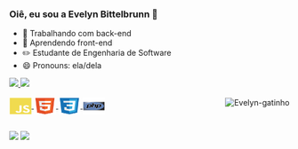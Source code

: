 ### Oiê, eu sou a Evelyn Bittelbrunn 🌻

- 🔭 Trabalhando com back-end
- 🌱 Aprendendo front-end
- ✏️ Estudante de Engenharia de Software
- 😄 Pronouns: ela/dela

 <div>
  <a href="https://github.com/evelynbittelbrunn">
  <img height="180em" src="https://github-readme-stats.vercel.app/api?username=evelynbittelbrunn&show_icons=true&theme=dracula&include_all_commits=true&count_private=true"/>
  <img height="180em" src="https://github-readme-stats.vercel.app/api/top-langs/?username=evelynbittelbrunn&layout=compact&langs_count=7&theme=dracula"/>
</div>
  <div style="display: inline_block"><br>
  <img align="center" alt="Evelyn-Js" height="30" width="40" src="https://raw.githubusercontent.com/devicons/devicon/master/icons/javascript/javascript-plain.svg">  
  <img align="center" alt="Evelyn-HTML" height="30" width="40" src="https://raw.githubusercontent.com/devicons/devicon/master/icons/html5/html5-original.svg">
  <img align="center" alt="Evelyn-CSS" height="30" width="40" src="https://raw.githubusercontent.com/devicons/devicon/master/icons/css3/css3-original.svg">
  <img align="center" alt="Evelyn-Python" height="30" width="40" src="https://raw.githubusercontent.com/devicons/devicon/master/icons/php/php-original.svg">
  <img align="right" height="150em" alt="Evelyn-gatinho" src="https://cdn.discordapp.com/attachments/871403676495917120/871404299740147742/gatinho.gif">
</div>
  
  ##
  
  <div> 
  <a href = "mailto:evelynbittelbrunn@gmail.com"><img src="https://img.shields.io/badge/-Gmail-%23333?style=for-the-badge&logo=gmail&logoColor=white" target="_blank"></a>
  <a href="https://www.linkedin.com/in/evelyn-bittelbrunn-1748a4178" target="_blank"><img src="https://img.shields.io/badge/-LinkedIn-%230077B5?style=for-the-badge&logo=linkedin&logoColor=white" target="_blank"></a> 

</div>
